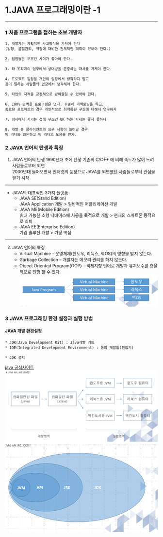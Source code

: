 # 1.JAVA 프로그래밍이란 -1 
___
### 1.처음 프로그램을 접하는 초보 개발자
    1. 개발자는 계획적인 사고방식을 가져야 한다
    (일정, 품질관리, 위험에 대비한 전체적인 계획이 있어야 한다.)
    
    2. 팀원들은 무조건 사이가 좋아야 한다.
    
    3. 타 조직과의 업무에서 상대방을 존중하는 자세를 가져야 한다.
    
    4. 프로젝트 일정을 개인의 입장에서 생각하지 말고 
    같이 일하는 사람들의 입장에서 생각해야 한다.
    
    5. 타인의 지적을 긍정적으로 받아들일 수 있어야 한다.
    
    6. 100% 완벽한 프로그램은 없다. 꾸준히 리펙토링을 하고, 
    종료된 프로젝트의 경우 개인적으로 최적화된 구조에 대해서 연구하자
    
    7. 회사에서 시키는 것에 무조건 OK 하는 자세는 좋지 못하다
    
    8. 개발 중 클라이언트의 요구 사항이 늘어날 경우 
    팀 리터와 의논하고 팀 리더의 도움을 받자.
### 2.JAVA 언어의 탄생과 특징
1. JAVA 언어의 탄생
    1990년대 초에 탄생
    기존의 C/C++ 에 비해 속도가 많이 느려 사람들로부터 외면<br>
    2000년대 들어오면서 인터넷의 등장으로 JAVA를 외면했던 사람들로부터 관심을 얻기 시작<br>

___  
* JAVA의 대표적인 3가지 플랫폼
    * JAVA SE(Stand Edition) <br> JAVA Application 개발  >  일반적인 어플리케이션 개발
    * JAVA ME(Mobile Edition) <br> 휴대 가능한 소형 디바이스에 사용을 목적으로 개발  > 현재의 스마트폰 등작으로 쇠퇴
    * JAVA EE(Enterprise Edition) <br> 기업 솔루션 개발  > 가장 핵심

___
2. JAVA 언어의 특징
    * Virtual Machine – 운영체제(윈도우, 리눅스, 맥OS)의 영향을 받지 않는다.
    * Garbage Collection – 개발자는 메모리 관리를 하지 않는다.
    * Object Oriented Program(OOP) – 객체지향 언어로 개발과 유지보수를 효율적으로 진행 할 수 있다.
	![자바언어의 특징](../../image/javalang.png)


### 3.JAVA 프로그래밍 환경 설정과 실행 방법
#### JAVA 개발 환경설정
    * JDK(Java Development Kit) : Java개발 키트
    * IDE(Integrated Development Environment) : 통합 개발툴(편집기)
    
    * JDK 설치
 [java 공식사이트](http://java.sun.com)
    ![자바개발환경](../../image/javalang2.png)
    ![자바개발환경](../../image/javalang3.png)